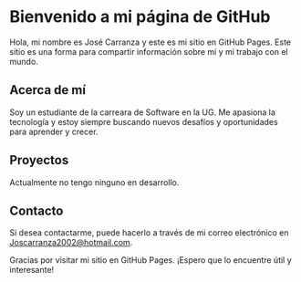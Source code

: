 # Bienvenido a mi página de GitHub



Hola, mi nombre es José Carranza y este es mi sitio en GitHub Pages. Este sitio es una forma para compartir información sobre mí y mi trabajo con el mundo.



## Acerca de mí



Soy un estudiante de la carreara de Software en la UG. Me apasiona la tecnología y estoy siempre buscando nuevos desafíos y oportunidades para aprender y crecer.



## Proyectos



Actualmente no tengo ninguno en desarrollo.


## Contacto



Si desea contactarme, puede hacerlo a través de mi correo electrónico en Joscarranza2002@hotmail.com. 



Gracias por visitar mi sitio en GitHub Pages. ¡Espero que lo encuentre útil y interesante!
